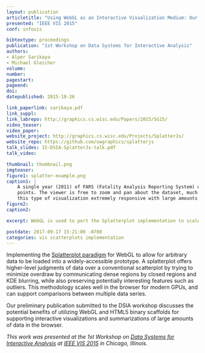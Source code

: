 ```yaml
--- 
layout: publication
articletitle: "Using WebGL as an Interactive Visualization Medium: Our Experience Developing SplatterJs"
presented: "IEEE VIS 2015"
conf: infovis

bibtextype: proceedings
publication: "1st Workshop on Data Systems for Interactive Analysis"
authors: 
- Alper Sarikaya
- Michael Gleicher
volume: 
number: 
pagestart: 
pageend: 
doi: 
datepublished: 2015-10-26

link_paperlink: sarikaya.pdf
link_suppl: 
link_labrepo: http://graphics.cs.wisc.edu/Papers/2015/SG15/
video_teaser: 
video_paper: 
website_project: http://graphics.cs.wisc.edu/Projects/SplatterJs/
website_repo: https://github.com/uwgraphics/splatterjs
talk_slides: 15-DSIA-SplatterJs-talk.pdf
talk_video:

thumbnail: thumbnail.png
imgteaser: 
figure1: splatter-example.png
caption1: |
    A single year (2011) of FARS (Fatality Analysis Reporting System) data shown in SplatterJs.  The dataset comprises nearly 31,000
    points. The viewer is free to zoom and pan about the dataset, much like in typical web-mapping applications.  The use of WebGL makes
    this type of visualization extremely responsive with large amounts of data.
figure2: 
caption2: 

excerpt: WebGL is used to port the Splatterplot implementation to scale to large amounts of data on the web.

postdate: 2017-09-17 15:21:00 -0700
categories: vis scatterplots implementation
---
```


Implementing the [Splatterplot paradigm](http://graphics.cs.wisc.edu/Papers/2013/MG13/) for WebGL to allow for arbitrary data to be loaded into a widely-accessible prototype. A splatterplot offers higher-level judgments of data over a conventional scatterplot by trying to minimize overdraw by communicating dense regions by closed regions and KDE blurring, while also preserving potentially interesting features such as outliers. This methodology scales well in the browser for modern GPUs, and can support comparisons between multiple data series.

Our preliminary publication submitted to the DSIA workshop discusses the potential benefits of utilizing WebGL and HTML5 binary scaffolds for supporting interactive visualizations and summarizations of large amounts of data in the browser.

*This work was presented at the 1st Workshop on [Data Systems for Interactive Analysis](http://www.interactive-analysis.org/year/2015/) at [IEEE VIS 2015](http://ieeevis.org/year/2015/info/vis-welcome/welcome) in Chicago, Illinois.*

